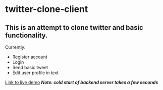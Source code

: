 # twitter-clone-client

## This is an attempt to clone twitter and basic functionality.

Currently:

- Register account
- Login
- Send basic tweet
- Edit user profile in text


[Link to live demo](https://jackhsu-twitter.surge.sh/)
***Note: cold start of backend server takes a few seconds***

